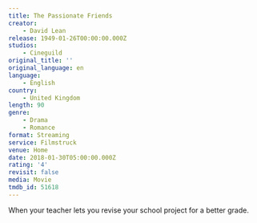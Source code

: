 ```yaml
---
title: The Passionate Friends
creator:
    - David Lean
release: 1949-01-26T00:00:00.000Z
studios:
    - Cineguild
original_title: ''
original_language: en
language:
    - English
country:
    - United Kingdom
length: 90
genre:
    - Drama
    - Romance
format: Streaming
service: Filmstruck
venue: Home
date: 2018-01-30T05:00:00.000Z
rating: '4'
revisit: false
media: Movie
tmdb_id: 51618
---
```


When your teacher lets you revise your school project for a better grade.
